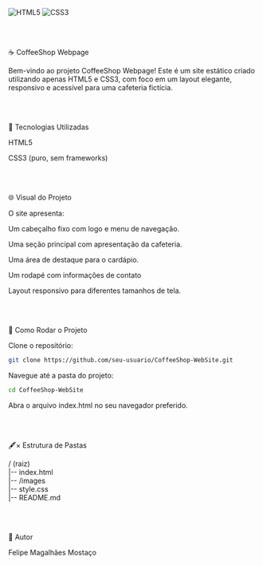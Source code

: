 ![HTML5](https://img.shields.io/badge/HTML5-E34F26?style=for-the-badge&logo=html5&logoColor=white)
![CSS3](https://img.shields.io/badge/CSS3-1572B6?style=for-the-badge&logo=css3&logoColor=white)


<br>
<br>

☕ CoffeeShop Webpage

Bem-vindo ao projeto CoffeeShop Webpage! Este é um site estático criado utilizando apenas HTML5 e CSS3, com foco em um layout elegante, responsivo e acessível para uma cafeteria fictícia.

<br>
<br>

🔹 Tecnologias Utilizadas

HTML5

CSS3 (puro, sem frameworks)

<br>
<br>

🌐 Visual do Projeto

O site apresenta:

Um cabeçalho fixo com logo e menu de navegação.

Uma seção principal com apresentação da cafeteria.

Uma área de destaque para o cardápio.

Um rodapé com informações de contato

Layout responsivo para diferentes tamanhos de tela.

<br>
<br>

🔄 Como Rodar o Projeto

Clone o repositório:
```bash
git clone https://github.com/seu-usuario/CoffeeShop-WebSite.git
```

Navegue até a pasta do projeto:

```bash
cd CoffeeShop-WebSite
```
Abra o arquivo index.html no seu navegador preferido.

<br>
<br>

🖋× Estrutura de Pastas

/ (raiz) <br>
|-- index.html <br>
|-- /images <br>
|-- style.css <br>
|-- README.md <br>

<br>
<br>

👤 Autor

Felipe Magalhães Mostaço
